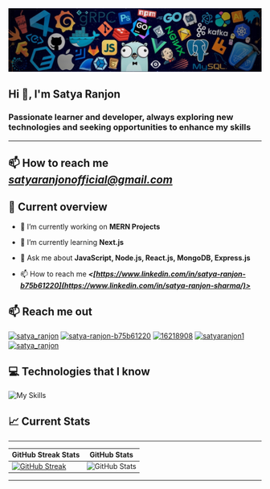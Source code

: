 <img src="./assets/banner.jpeg" />

## Hi 👋, I'm Satya Ranjon

### Passionate learner and developer, always exploring new technologies and seeking opportunities to enhance my skills

---

## 📫 How to reach me **_<satyaranjonofficial@gmail.com>_**

## :eyes: Current overview

- 🔭 I’m currently working on **MERN Projects**

- 🌱 I’m currently learning **Next.js**

- 💬 Ask me about **JavaScript, Node.js, React.js, MongoDB, Express.js**

- 📫 How to reach me **_<[https://www.linkedin.com/in/satya-ranjon-b75b61220](https://www.linkedin.com/in/satya-ranjon-sharma/)>_**

## :mailbox: Reach me out

<a href="https://twitter.com/satya_ranjon" target="blank"><img align="center" src="https://raw.githubusercontent.com/rahuldkjain/github-profile-readme-generator/master/src/images/icons/Social/twitter.svg" alt="satya_ranjon" height="30" width="40" /></a>
<a href="https://linkedin.com/in/satya-ranjon-b75b61220" target="blank"><img align="center" src="https://raw.githubusercontent.com/rahuldkjain/github-profile-readme-generator/master/src/images/icons/Social/linked-in-alt.svg" alt="satya-ranjon-b75b61220" height="30" width="40" /></a>
<a href="https://stackoverflow.com/users/16218908" target="blank"><img align="center" src="https://raw.githubusercontent.com/rahuldkjain/github-profile-readme-generator/master/src/images/icons/Social/stack-overflow.svg" alt="16218908" height="30" width="40" /></a>
<a href="https://fb.com/satyaranjonsharma" target="blank"><img align="center" src="https://raw.githubusercontent.com/rahuldkjain/github-profile-readme-generator/master/src/images/icons/Social/facebook.svg" alt="satyaranjon1" height="30" width="40" /></a>
<a href="https://instagram.com/satya_ranjon" target="blank"><img align="center" src="https://raw.githubusercontent.com/rahuldkjain/github-profile-readme-generator/master/src/images/icons/Social/instagram.svg" alt="satya_ranjon" height="30" width="40" /></a>

</p>

## :computer: Technologies that I know

![My Skills](https://skills.thijs.gg/icons?i=js,react,tailwind,mui,firebase,mongodb,html,css,bootstrap,express,nodejs,git)

## :chart_with_upwards_trend: Current Stats

---

| GitHub Streak Stats                                                                         | GitHub Stats                                                                                                              |
| ------------------------------------------------------------------------------------------- | ------------------------------------------------------------------------------------------------------------------------- |
| [![GitHub Streak](https://streak-stats.demolab.com?user=satya-ranjon)](https://git.io/streak-stats) | ![GitHub Stats](https://github-readme-stats.vercel.app/api/top-langs/?username=satya-ranjon&layout=compact&langs_count=8) |

---
